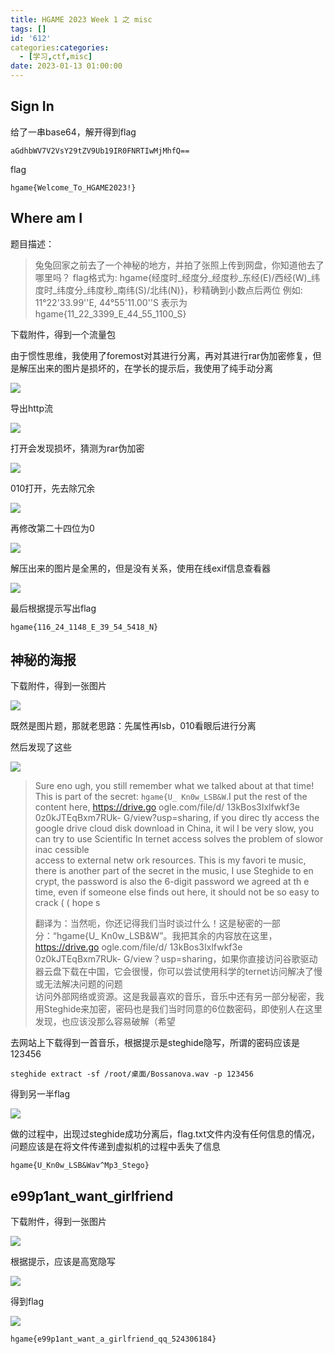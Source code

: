 ```yaml
---
title: HGAME 2023 Week 1 之 misc
tags: []
id: '612'
categories:categories:
  - [学习,ctf,misc]
date: 2023-01-13 01:00:00
---
```


## Sign In

给了一串base64，解开得到flag

```
aGdhbWV7V2VsY29tZV9Ub19IR0FNRTIwMjMhfQ==
```

flag

```
hgame{Welcome_To_HGAME2023!}
```

## Where am I

题目描述：

> 兔兔回家之前去了一个神秘的地方，并拍了张照上传到网盘，你知道他去了哪里吗？ flag格式为: hgame{经度时\_经度分\_经度秒\_东经(E)/西经(W)\_纬度时\_纬度分\_纬度秒\_南纬(S)/北纬(N)}，秒精确到小数点后两位 例如: 11°22'33.99''E, 44°55'11.00''S 表示为 hgame{11\_22\_3399\_E\_44\_55\_1100\_S}

下载附件，得到一个流量包

由于惯性思维，我使用了foremost对其进行分离，再对其进行rar伪加密修复，但是解压出来的图片是损坏的，在学长的提示后，我使用了纯手动分离

![](https://pic.niaoluo.top/%E7%BD%91%E7%AB%99%E8%B0%83%E7%94%A8/misc%E9%9C%80%E8%A6%81/HGAME%202023%20Week%201%20%E4%B9%8B%20misc/%E5%B1%8F%E5%B9%95%E6%88%AA%E5%9B%BE%202023-01-08%20202732.jpg)

导出http流

![](https://pic.niaoluo.top/%E7%BD%91%E7%AB%99%E8%B0%83%E7%94%A8/misc%E9%9C%80%E8%A6%81/HGAME%202023%20Week%201%20%E4%B9%8B%20misc/%E5%B1%8F%E5%B9%95%E6%88%AA%E5%9B%BE%202023-01-08%20203236.jpg)

打开会发现损坏，猜测为rar伪加密

![](https://pic.niaoluo.top/%E7%BD%91%E7%AB%99%E8%B0%83%E7%94%A8/misc%E9%9C%80%E8%A6%81/HGAME%202023%20Week%201%20%E4%B9%8B%20misc/%E5%B1%8F%E5%B9%95%E6%88%AA%E5%9B%BE%202023-01-08%20203413.jpg)

010打开，先去除冗余

![](https://pic.niaoluo.top/%E7%BD%91%E7%AB%99%E8%B0%83%E7%94%A8/misc%E9%9C%80%E8%A6%81/HGAME%202023%20Week%201%20%E4%B9%8B%20misc/%E5%B1%8F%E5%B9%95%E6%88%AA%E5%9B%BE%202023-01-08%20203647.jpg)

再修改第二十四位为0

![](https://pic.niaoluo.top/%E7%BD%91%E7%AB%99%E8%B0%83%E7%94%A8/misc%E9%9C%80%E8%A6%81/HGAME%202023%20Week%201%20%E4%B9%8B%20misc/%E5%B1%8F%E5%B9%95%E6%88%AA%E5%9B%BE%202023-01-08%20203922.jpg)

解压出来的图片是全黑的，但是没有关系，使用在线exif信息查看器

![](https://pic.niaoluo.top/%E7%BD%91%E7%AB%99%E8%B0%83%E7%94%A8/misc%E9%9C%80%E8%A6%81/HGAME%202023%20Week%201%20%E4%B9%8B%20misc/%E5%B1%8F%E5%B9%95%E6%88%AA%E5%9B%BE%202023-01-08%20204438.jpg)

最后根据提示写出flag

```
hgame{116_24_1148_E_39_54_5418_N}
```

## 神秘的海报

下载附件，得到一张图片

![](https://pic.niaoluo.top/%E7%BD%91%E7%AB%99%E8%B0%83%E7%94%A8/misc%E9%9C%80%E8%A6%81/HGAME%202023%20Week%201%20%E4%B9%8B%20misc/secret.png)

既然是图片题，那就老思路：先属性再lsb，010看眼后进行分离

然后发现了这些

![](https://pic.niaoluo.top/%E7%BD%91%E7%AB%99%E8%B0%83%E7%94%A8/misc%E9%9C%80%E8%A6%81/HGAME%202023%20Week%201%20%E4%B9%8B%20misc/%E5%B1%8F%E5%B9%95%E6%88%AA%E5%9B%BE%202023-01-08%20205038.jpg)

> Sure eno ugh, you still remember what we talked about at that time! This is part of the secret: `hgame{U_ Kn0w_LSB&W`.I put the rest of the content here, https://drive.go ogle.com/file/d/ 13kBos3Ixlfwkf3e 0z0kJTEqBxm7RUk- G/view?usp=sharing, if you direc tly access the google drive cloud disk download in China, it wil l be very slow, you can try to use Scientific In ternet access solves the problem of slowor inac cessible  
> access to external netw ork resources. This is my favori te music, there is another part of the secret in the music, I use Steghide to en crypt, the password is also the 6-digit password we agreed at th e time, even if someone else finds out here, it should not be so easy to crack ( ( hope s
> 
> 翻译为：当然呃，你还记得我们当时谈过什么！这是秘密的一部分：“hgame{U\_ Kn0w\_LSB&W”。我把其余的内容放在这里，https://drive.go ogle.com/file/d/ 13kBos3Ixlfwkf3e 0z0kJTEqBxm7RUk- G/view？usp=sharing，如果你直接访问谷歌驱动器云盘下载在中国，它会很慢，你可以尝试使用科学的ternet访问解决了慢或无法解决问题的问题  
> 访问外部网络或资源。这是我最喜欢的音乐，音乐中还有另一部分秘密，我用Steghide来加密，密码也是我们当时同意的6位数密码，即使别人在这里发现，也应该没那么容易破解（希望

去网站上下载得到一首音乐，根据提示是steghide隐写，所谓的密码应该是123456

```
steghide extract -sf /root/桌面/Bossanova.wav -p 123456
```

得到另一半flag

![](https://pic.niaoluo.top/%E7%BD%91%E7%AB%99%E8%B0%83%E7%94%A8/misc%E9%9C%80%E8%A6%81/HGAME%202023%20Week%201%20%E4%B9%8B%20misc/%E5%B1%8F%E5%B9%95%E6%88%AA%E5%9B%BE%202023-01-08%20210821.jpg)

做的过程中，出现过steghide成功分离后，flag.txt文件内没有任何信息的情况，问题应该是在将文件传递到虚拟机的过程中丢失了信息

```
hgame{U_Kn0w_LSB&Wav^Mp3_Stego}
```

## e99p1ant\_want\_girlfriend

下载附件，得到一张图片

![](https://pic.niaoluo.top/%E7%BD%91%E7%AB%99%E8%B0%83%E7%94%A8/misc%E9%9C%80%E8%A6%81/HGAME%202023%20Week%201%20%E4%B9%8B%20misc/%E5%B1%8F%E5%B9%95%E6%88%AA%E5%9B%BE%202023-01-08%20211735.jpg)

根据提示，应该是高宽隐写

![](https://pic.niaoluo.top/%E7%BD%91%E7%AB%99%E8%B0%83%E7%94%A8/misc%E9%9C%80%E8%A6%81/HGAME%202023%20Week%201%20%E4%B9%8B%20misc/%E9%AB%98%E5%AE%BD.jpg)

得到flag

![](https://pic.niaoluo.top/%E7%BD%91%E7%AB%99%E8%B0%83%E7%94%A8/misc%E9%9C%80%E8%A6%81/HGAME%202023%20Week%201%20%E4%B9%8B%20misc/%E5%B1%8F%E5%B9%95%E6%88%AA%E5%9B%BE%202023-01-08%20211946.jpg)

```
hgame{e99p1ant_want_a_girlfriend_qq_524306184}
```